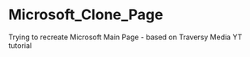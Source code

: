 # Microsoft_Clone_Page
Trying to recreate Microsoft Main Page - based on Traversy Media YT tutorial
